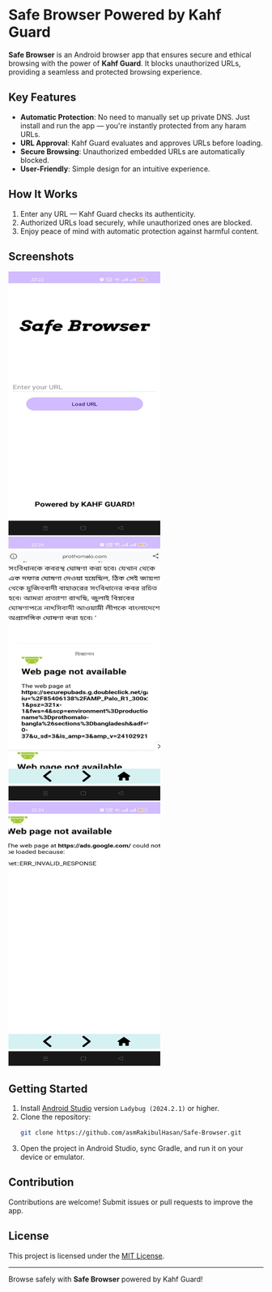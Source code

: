 # Safe Browser Powered by Kahf Guard

**Safe Browser** is an Android browser app that ensures secure and ethical browsing with the power of **Kahf Guard**. It blocks unauthorized URLs, providing a seamless and protected browsing experience.

## Key Features
- **Automatic Protection**: No need to manually set up private DNS. Just install and run the app — you're instantly protected from any haram URLs.
- **URL Approval**: Kahf Guard evaluates and approves URLs before loading.
- **Secure Browsing**: Unauthorized embedded URLs are automatically blocked.
- **User-Friendly**: Simple design for an intuitive experience.

## How It Works
1. Enter any URL — Kahf Guard checks its authenticity.
2. Authorized URLs load securely, while unauthorized ones are blocked.
3. Enjoy peace of mind with automatic protection against harmful content.

## Screenshots
<img src="https://github.com/asmRakibulHasan/Safe-Browser/blob/master/screenshot1.jpg" alt="Screenshot 1" width="300" height="520">
<img src="https://github.com/asmRakibulHasan/Safe-Browser/blob/master/screenshot2.jpg" alt="Screenshot 2" width="300" height="520">
<img src="https://github.com/asmRakibulHasan/Safe-Browser/blob/master/screenshot3.jpg" alt="Screenshot 3" width="300" height="520">


## Getting Started
1. Install [Android Studio](https://developer.android.com/studio) version `Ladybug (2024.2.1)` or higher.
2. Clone the repository:
   ```bash
   git clone https://github.com/asmRakibulHasan/Safe-Browser.git
   ```
3. Open the project in Android Studio, sync Gradle, and run it on your device or emulator.

## Contribution
Contributions are welcome! Submit issues or pull requests to improve the app.

## License
This project is licensed under the [MIT License](LICENSE).

---

Browse safely with **Safe Browser** powered by Kahf Guard!
